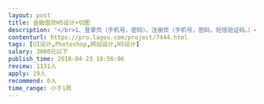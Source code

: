 ```yaml
---                
layout: post       
title: 金融借贷H5设计+切图           
description: '</br>1、登录页（手机号，密码）、注册页（手机号，密码，短信验证码，）</br>2、首页</br>顶部轮播图</br>中间额度可选</br>借款利息按金额1.5%自动计算</br></br>二、认证中心</br>顶部是额度</br></br>四、基础认证</br>1、身份认证</br>字段：人脸识别、身份证OCR识别（姓名身份证自动获取）</br>学历</br>婚姻状况</br>现居城市</br>详细地址</br>居住时长</br></br>2、银行卡</br>开户银行</br>银行卡号</br>预留手机号</br></br>3、紧急联系人</br>直系亲属</br>其他联系人</br></br>4、手机运营商</br></br>5、工作信息</br>工作类型（下拉框）-上班族-企业主-自由职业-学生</br>单位名称</br>单位地址</br>单位电话</br>工作照片（选填）</br>工作时长（选填）</br>发薪日期（选填）</br></br>五、加分认证</br>京东账号</br>淘宝账号</br>常用邮箱</br>QQ账号</br>微信账号</br></br>六、资料认证完成以后，点击立即借款，跳转一个支付选择页面（微信或支付宝）、提示用户购买加速卡。一小时极速审核。支付成功以后，跳转申请成功，等待审核页面</br>七、个人中心：我要还款，申请记录，我的银行卡，关注公众号，密码修改、找回密码、意见反馈（7个菜单对应7个页面）</br>八、 底部主菜单导航：“借款”，“还款”，“我的”。</br>'     
contenturl: https://pro.lagou.com/project/7444.html      
tags: [UI设计,Photoshop,网站设计,H5设计]            
salary: 3000元以下          
publish_time: 2018-04-23 18:56:06         
review: 1131人                   
apply: 19人                   
recommend: 0人                   
time_range: 小于1周              
---                 
```

